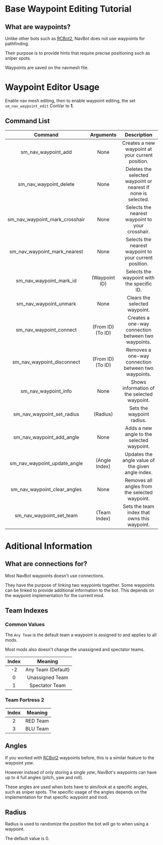 # Base Waypoint Editing Tutorial

## What are waypoints?

Unlike other bots such as [RCBot2], NavBot does not use waypoints for pathfinding.

Their purpose is to provide hints that require precise positioning such as sniper spots.

Waypoints are saved on the navmesh file.

# Waypoint Editor Usage

Enable nav mesh editing, then to enable waypoint editing, the set `sm_nav_waypoint_edit` ConVar to **1**.

## Command List

| Command | Arguments | Description |
|:---:|:---:|:---:|
| sm_nav_waypoint_add | None | Creates a new waypoint at your current position. |
| sm_nav_waypoint_delete | None | Deletes the selected waypoint or nearest if none is selected. |
| sm_nav_waypoint_mark_crosshair | None | Selects the nearest waypoint to your crosshair. |
| sm_nav_waypoint_mark_nearest | None | Selects the nearest waypoint to your current position. |
| sm_nav_waypoint_mark_id | (Waypoint ID) | Selects the waypoint with the specific ID. |
| sm_nav_waypoint_unmark | None | Clears the selected waypoint. |
| sm_nav_waypoint_connect | (From ID) (To ID) | Creates a one-way connection between two waypoints. |
| sm_nav_waypoint_disconnect | (From ID) (To ID) | Removes a one-way connection between two waypoints. |
| sm_nav_waypoint_info | None | Shows information of the selected waypoint. |
| sm_nav_waypoint_set_radius | (Radius) | Sets the waypoint radius. |
| sm_nav_waypoint_add_angle | None | Adds a new angle to the selected waypoint. |
| sm_nav_waypoint_update_angle | (Angle Index) | Updates the angle value of the given angle index. |
| sm_nav_waypoint_clear_angles | None | Removes all angles from the selected waypoint. |
| sm_nav_waypoint_set_team | (Team Index) | Sets the team index that owns this waypoint. |

# Aditional Information

## What are connections for?

Most NavBot waypoints doesn't use connections.

They have the purpose of linking two waypoints together. Some waypoints can be linked to provide additional information to the bot. 
This depends on the waypoint implementation for the current mod.

## Team Indexes

### Common Values

The `Any Team` is the default team a waypoint is assigned to and applies to all mods.

Most mods also doesn't change the unassigned and spectator teams.

| Index | Meaning |
|:---:|:---:|
| -2 | Any Team (Default) |
| 0 | Unassigned Team |
| 1 | Spectator Team | 

### Team Fortress 2

| Index | Meaning |
|:---:|:---:|
| 2 | RED Team |
| 3 | BLU Team |

## Angles

If you worked with [RCBot2] waypoints before, this is a similar feature to the waypoint *yaw*.

However instead of only storing a single *yaw*, NavBot's waypoints can have up to 4 full angles (pitch, yaw and roll).

These angles are used when bots have to aim/look at a specific angles, such as sniper spots. The specific usage of the angles depends on the implementation for that specific waypoint and mod.

## Radius

Radius is used to randomize the position the bot will go to when using a waypoint.

The default value is 0.


<!-- LINKS -->
[RCBot2]: https://github.com/rcbotCheeseh/rcbot2